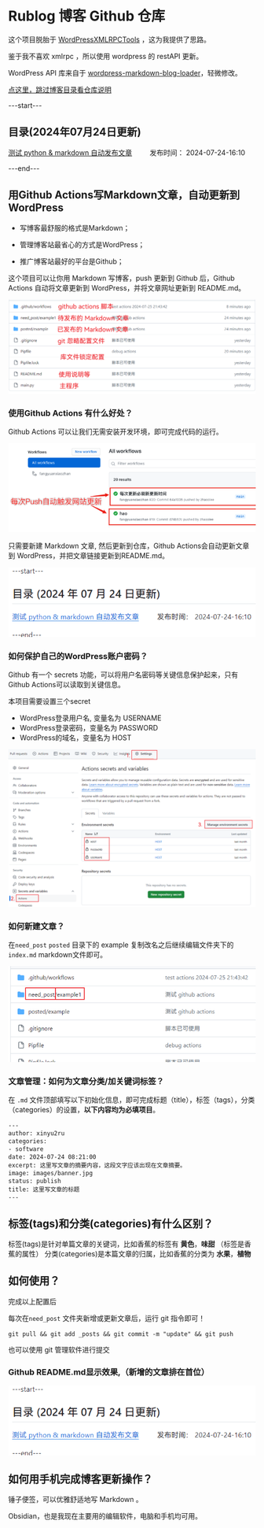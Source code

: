 # Rublog 博客 Github 仓库

这个项目脱胎于 [WordPressXMLRPCTools](https://github.com/zhaoolee/WordPressXMLRPCTools) ，这为我提供了思路。

鉴于我不喜欢 xmlrpc ，所以使用 wordpress 的 restAPI 更新。

WordPress API 库来自于 [wordpress-markdown-blog-loader](https://github.com/binxio/wordpress-markdown-blog-loader)，轻微修改。

[点这里，跳过博客目录看仓库说明](#用github-actions写markdown文章自动更新到wordpress)

---start---

## 目录(2024年07月24日更新)

[测试 python & markdown 自动发布文章](https://www.rxx0.com/software/test-python-and-markdown-to-automatically-publish-articles.html)&emsp; &emsp; 发布时间： 2024-07-24-16:10

---end---

## 用Github Actions写Markdown文章，自动更新到WordPress

- 写博客最舒服的格式是Markdown；

- 管理博客站最省心的方式是WordPress；

- 推广博客站最好的平台是Github；

这个项目可以让你用 Markdown 写博客，push 更新到 Github 后，Github Actions 自动将文章更新到 WordPress，并将文章网址更新到 README.md。

![repo 说明](posted/readme/images/rxx0_2024-07-25_21-55-47.png)

### 使用Github Actions 有什么好处？

Github Actions 可以让我们无需安装开发环境，即可完成代码的运行。

![github actions 运行](posted/readme/images/rxx0_2024-07-25_22-06-46.png)

只需要新建 Markdown 文章, 然后更新到仓库，Github Actions会自动更新文章到 WordPress，并把文章链接更新到README.md。

![更新文章链接到readme](posted/readme/images/rxx0_2024-07-25_22-09-41.png)

### 如何保护自己的WordPress账户密码？

Github 有一个 secrets 功能，可以将用户名密码等关键信息保护起来，只有Github Actions可以读取到关键信息。

本项目需要设置三个secret

- WordPress登录用户名, 变量名为 USERNAME
- WordPress登录密码，变量名为 PASSWORD
- WordPress的域名，变量名为 HOST

![仓库需要的 secret](posted/readme/images/rxx0_2024-07-25_22-12-44.png)

### 如何新建文章？

在`need_post` `posted` 目录下的 example 复制改名之后继续编辑文件夹下的 `index.md` markdown文件即可。

![如何新建文章](posted/readme/images/rxx0_2024-07-25_22-15-07.png)

### 文章管理：如何为文章分类/加关键词标签？

在 `.md` 文件顶部填写以下初始化信息，即可完成标题（title），标签（tags），分类（categories）的设置，**以下内容均为必填项目**。

``` tag and category
---
author: xinyu2ru
categories:
- software
date: 2024-07-24 08:21:00
excerpt: 这里写文章的摘要内容，这段文字应该出现在文章摘要。
image: images/banner.jpg
status: publish
title: 这里写文章的标题
---

```

## 标签(tags)和分类(categories)有什么区别？

标签(tags)是针对单篇文章的关键词，比如香蕉的标签有 **黄色**，**味甜** （标签是香蕉的属性）
分类(categories)是本篇文章的归属，比如香蕉的分类为 **水果**，**植物**

## 如何使用？

完成以上配置后

每次在`need_post` 文件夹新增或更新文章后，运行 git 指令即可！

``` git
git pull && git add _posts && git commit -m "update" && git push
```

也可以使用 git 管理软件进行提交

### Github README.md显示效果,（新增的文章排在首位）

![更新文章链接到readme](posted/readme/images/rxx0_2024-07-25_22-09-41.png)

## 如何用手机完成博客更新操作？

锤子便签，可以优雅舒适地写 Markdown 。

Obsidian，也是我现在主要用的编辑软件，电脑和手机均可用。
